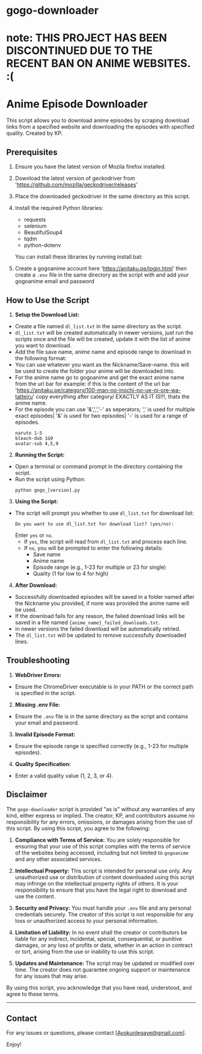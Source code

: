 # gogo-downloader
# note: THIS PROJECT HAS BEEN DISCONTINUED DUE TO THE RECENT BAN ON ANIME WEBSITES. :(
Anime Episode Downloader
========================

This script allows you to download anime episodes by scraping download links from a specified website and downloading the episodes with specified quality. Created by KP.

Prerequisites
-------------
1. Ensure you have the latest version of Mozila firefox installed.
2. Download the latest version of geckodriver from 'https://github.com/mozilla/geckodriver/releases'
3. Place the downloaded geckodriver in the same directory as this script.
4. Install the required Python libraries:
   - requests
   - selenium
   - BeautifulSoup4
   - tqdm
   - python-dotenv

   You can install these libraries by running install.bat:


5. Create a gogoanime account here 'https://anitaku.pe/login.html' then create a `.env` file in the same directory as the script with and add your gogoanime email and password


How to Use the Script
---------------------
1. **Setup the Download List:**
- Create a file named `dl_list.txt` in the same directory as the script.
- `dl_list.txt` will be created automatically in newer versions, just run the scripts once and the file will be created, update it with the list of anime you want to download.
- Add the file save name, anime name and episode range to download in the following format:
- You can use whatever you want as the Nickname/Save-name. this will be used to create the folder your anime will be downloaded into.
- For the anime name go to gogoanime and get the exact anime name from the url bar for example: if this is the content of the url bar 'https://anitaku.pe/category/100-man-no-inochi-no-ue-ni-ore-wa-tatteiru' copy everything after category/ EXACTLY AS IT IS!!!, thats the anime name.
- For the episode you can use '&',',','-' as seperators; ',' is used for multiple exact episodes| '&' is used for two episodes| '-' is used for a range of episodes.
  ```
  naruto 1-5
  bleach-dub 1&9
  avatar-sub 4,5,9
  ```

2. **Running the Script:**
- Open a terminal or command prompt in the directory containing the script.
- Run the script using Python:
  ```
  python gogo_[version].py
  ```

3. **Using the Script:**
- The script will prompt you whether to use `dl_list.txt` for download list:
  ```
  Do you want to use dl_list.txt for download list? (yes/no):
  ```
  Enter `yes` or `no`.
  - If `yes`, the script will read from `dl_list.txt` and process each line.
  - If `no`, you will be prompted to enter the following details:
    - Save name
    - Anime name
    - Episode range (e.g., 1-23 for multiple or 23 for single)
    - Quality (1 for low to 4 for high)

4. **After Download:**
- Successfully downloaded episodes will be saved in a folder named after the Nickname you provided, if none was provided the anime name will be used.
- If the download fails for any reason, the failed download links will be saved in a file named `{anime_name}_failed_downloads.txt`.
- in newer versions the failed download will be automatically retried.
- The `dl_list.txt` will be updated to remove successfully downloaded lines.

Troubleshooting
---------------
1. **WebDriver Errors:**
- Ensure the ChromeDriver executable is in your PATH or the correct path is specified in the script.

2. **Missing .env File:**
- Ensure the `.env` file is in the same directory as the script and contains your email and password.

3. **Invalid Episode Format:**
- Ensure the episode range is specified correctly (e.g., 1-23 for multiple episodes).

4. **Quality Specification:**
- Enter a valid quality value (1, 2, 3, or 4).

Disclaimer
-------
The `gogo-downloader` script is provided "as is" without any warranties of any kind, either express or implied. The creator, KP, and contributors assume no responsibility for any errors, omissions, or damages arising from the use of this script. By using this script, you agree to the following:

1. **Compliance with Terms of Service:** You are solely responsible for ensuring that your use of this script complies with the terms of service of the websites being accessed, including but not limited to `gogoanime` and any other associated services.

2. **Intellectual Property:** This script is intended for personal use only. Any unauthorized use or distribution of content downloaded using this script may infringe on the intellectual property rights of others. It is your responsibility to ensure that you have the legal right to download and use the content.

3. **Security and Privacy:** You must handle your `.env` file and any personal credentials securely. The creator of this script is not responsible for any loss or unauthorized access to your personal information.

4. **Limitation of Liability:** In no event shall the creator or contributors be liable for any indirect, incidental, special, consequential, or punitive damages, or any loss of profits or data, whether in an action in contract or tort, arising from the use or inability to use this script.

5. **Updates and Maintenance:** The script may be updated or modified over time. The creator does not guarantee ongoing support or maintenance for any issues that may arise.

By using this script, you acknowledge that you have read, understood, and agree to these terms.

---

Contact
-------
For any issues or questions, please contact [Ayokunlegaye@gmail.com].

Enjoy!